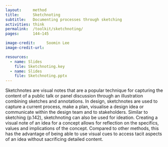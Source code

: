 ```yaml
---
layout:     method
title:      Sketchnoting
subtitle:   Documenting processes through sketching
activities: think
permalink:  /toolkit/sketchnoting/
pages:      144–145

image-credit:     Soomin Lee
image-credit-url: 

resources:
  - name: Slides
    file: Sketchnoting.key
  - name: Slides
    file: Sketchnoting.pptx
---
```


Sketchnotes are visual notes that are a popular technique for capturing the content of a public talk or panel discussion through an illustration combining sketches and annotations. In design, sketchnotes are used to capture a current process, make a plan, visualise a design idea or communicate within the design team and to stakeholders. Similar to sketching (p.142), sketchnoting can also be used for ideation. Creating a visual note of an idea for a concept allows for reflection on the specifics, values and implications of the concept. Compared to other methods, this has the advantage of being able to use visual cues to access tacit aspects of an idea without sacrificing detailed content.